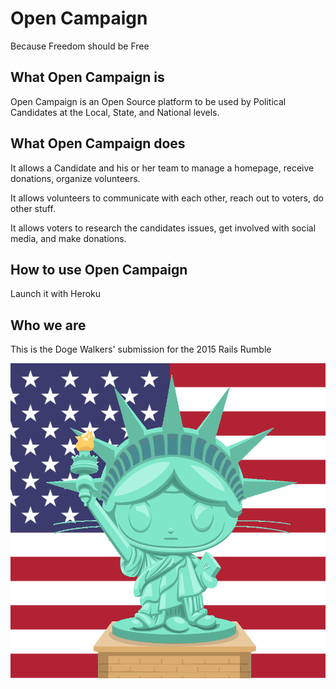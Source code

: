 # Open Campaign

Because Freedom should be Free

## What Open Campaign is

Open Campaign is an Open Source platform to be used by Political Candidates at the Local, State, and National levels.

## What Open Campaign does

It allows a Candidate and his or her team to manage a homepage, receive donations, organize volunteers.

It allows volunteers to communicate with each other, reach out to voters, do other stuff.

It allows voters to research the candidates issues, get involved with social media, and make donations.

## How to use Open Campaign

Launch it with Heroku

## Who we are

This is the Doge Walkers' submission for the 2015 Rails Rumble

![Image of GitHub's Octocat dressed as the Statue of Liberty, in front of the American Flag](doc/images/octoflag.png)
